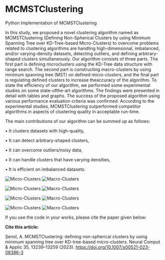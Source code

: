 # MCMSTClustering
Python Implementation of MCMSTClustering

In this study, we proposed a novel clustering algorithm named as MCMSTClustering (Defining Non-Spherical Clusters by using Minimum Spanning Tree over KD-Tree-based Micro-Clusters) to overcome problems related to clustering algorithms are handling high-dimensional, imbalanced, and/or varying-density datasets, detecting outliers, and defining arbitrary-shaped clusters simultaneously. Our algorithm consists of three parts. The first part is defining microclusters using the KD-Tree data structure with range search. The second part is constructing macro-clusters by using minimum spanning tree (MST) on defined micro-clusters, and the final part is regulating defined clusters to increase theaccuracy of the algorithm. To state the efficiency of our algorithm, we performed some experimental studies on some state-ofthe-art algorithms. The findings were presented in detail with tables and graphs. The success of the proposed algorithm using various performance evaluation criteria was confirmed. According to the experimental studies, MCMSTClustering outperformed competitor algorithms in aspects of clustering quality in acceptable run-time.

The main contributions of our algorithm can be summed up as follows:

• It clusters datasets with high-quality,

• It can detect arbitrary-shaped clusters,

• It can overcome outliers/noisy data,

• It can handle clusters that have varying densities,

• It is efficient on imbalanced datasets.


![Micro-Clusters](img/1_HalfKernel_.png) 
![Macro-Clusters](img/1_HalfKernel__ARI.png)

![Micro-Clusters](img/2_Three_Spirals_.png) 
![Macro-Clusters](img/2_Three_Spirals__ARI.png)

![Micro-Clusters](img/3_Corners_.png) 
![Macro-Clusters](img/3_Corners__ARI.png)

![Micro-Clusters](img/4_Moon_.png) 
![Macro-Clusters](img/4_Moon__ARI.png)

If you use the code in your works, please cite the paper given below:

<b>Cite this article:</b>

Şenol, A. MCMSTClustering: defining non-spherical clusters by using minimum spanning tree over KD-tree-based micro-clusters. Neural Comput & Applic 35, 13239–13259 (2023). https://doi.org/10.1007/s00521-023-08386-3

